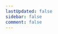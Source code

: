 ```yaml
---
lastUpdated: false
sidebar: false
comment: false
---
```


<script lang="ts" setup>
import Tags from '../.vitepress/theme/components/Tags.vue'
</script>

<ClientOnly>
<Tags/>
</ClientOnly>
